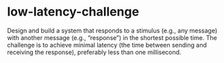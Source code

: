 # low-latency-challenge
Design and build a system that responds to a stimulus (e.g., any message) with another message (e.g., “response”) in the shortest possible time. The challenge is to achieve minimal latency (the time between sending and receiving the response), preferably less than one millisecond.
